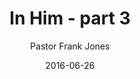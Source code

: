 ---
lunr: "true"
title: "In Him - part 3"
author: "Pastor Frank Jones"
postDate: "06-26-2016"
date: 2016-06-26
category: "sermons"
slug: "2016/06/ffc_06262016"
icon: microphone
audioLink: "ffc_06262016"
tags: [confession, identity]
mp3: "ffc_06262016/06262016.mp3"
ogg: "ffc_06262016/06262016.ogg"
linkurl: "https://archive.org/download/ffc_06262016/ffc_06262016_files.xml"
ipath: "https://archive.org/download/ffc_06262016/06262016.mp3"
layout: sermon.html
---